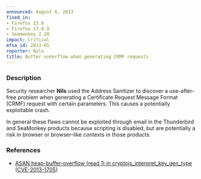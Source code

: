 ```yaml
---
announced: August 6, 2013
fixed_in:
- Firefox 23.0
- Firefox 17.0.9
- Seamonkey 2.20
impact: Critical
mfsa_id: 2013-65
reporter: Nils
title: Buffer underflow when generating CRMF requests
---
```


<h3>Description</h3>

<p>Security researcher <strong>Nils</strong> used the Address Sanitizer to
discover a use-after-free problem when generating a Certificate Request Message
Format (CRMF) request with certain parameters. This causes a potentially
exploitable crash.</p>

<p class="note">In general these flaws cannot be exploited through email in the
Thunderbird and SeaMonkey products because scripting is disabled, but are
potentially a risk in browser or browser-like contexts in those products.</p>


<h3>References</h3>

<ul>
  <li><a href="https://bugzilla.mozilla.org/show_bug.cgi?id=882865">
       ASAN heap-buffer-overflow (read 1) in cryptojs_interpret_key_gen_type</a>
(<a href="http://cve.mitre.org/cgi-bin/cvename.cgi?name=CVE-2013-1705" class="ex-ref">CVE-2013-1705</a>)</li>
</ul>



